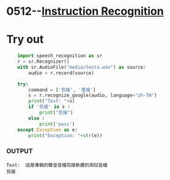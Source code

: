 # 0512--[Instruction Recognition](https://www.thepythoncode.com/article/using-speech-recognition-to-convert-speech-to-text-python)

# Try out
```python
    import speech_recognition as sr
    r = sr.Recognizer()
    with sr.AudioFile("media/testa.wav") as source:
        audio = r.record(source)

    try:
        command = ['剪接', '重複']
        s = r.recognize_google(audio, language="zh-TW")
        print("Text: "+s)
        if '剪接' in s :
            print("剪接")
        else :
            print('pass')
    except Exception as e:
        print("Exception: "+str(e))
```
### OUTPUT
```
Text:  這是專輯的聲音音檔剪接軟體的測試音檔
剪接
```
